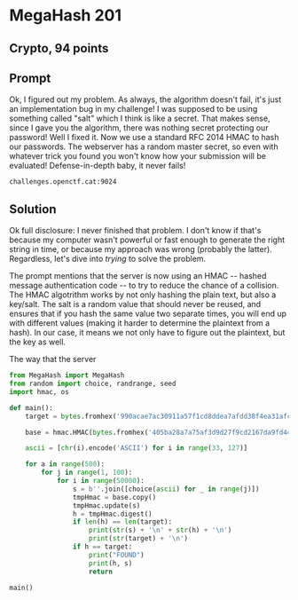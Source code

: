 # MegaHash 201
## Crypto, 94 points

## Prompt

Ok, I figured out my problem. As always, the algorithm doesn't fail, it's just an implementation bug in my challenge! I was supposed to be using something called "salt" which I think is like a secret. That makes sense, since I gave you the algorithm, there was nothing secret protecting our password! Well I fixed it. Now we use a standard RFC 2014 HMAC to hash our passwords. The webserver has a random master secret, so even with whatever trick you found you won't know how your submission will be evaluated! Defense-in-depth baby, it never fails!

`challenges.openctf.cat:9024`

## Solution

Ok full disclosure: I never finished that problem. I don't know if that's because my computer wasn't powerful or fast enough to generate the right string in time, or because my approach was wrong (probably the latter). Regardless, let's dive into *trying* to solve the problem.

The prompt mentions that the server is now using an HMAC -- hashed message authentication code -- to try to reduce the chance of a collision. The HMAC algotrithm works by not only hashing the plain text, but also a key/salt. The salt is a random value that should never be reused, and ensures that if you hash the same value two separate times, you will end up with different values (making it harder to determine the plaintext from a hash). In our case, it means we not only have to figure out the plaintext, but the key as well.

The way that the server

```python
from MegaHash import MegaHash
from random import choice, randrange, seed
import hmac, os

def main():
    target = bytes.fromhex('990acae7ac30911a57f1cd8ddea7afdd38f4ea31afc2467868f71d6166749c547f3d979a169a2a617c2f2b358c480911d31b1bc763ab63193751e699535a4cfd')

    base = hmac.HMAC(bytes.fromhex('405ba28a7a75af3d9d27f9cd2167da9fd44c08db99a9636af143d8b907adfdf7dea49e2b8f25930ed14162d448b1916223a7eb64e0c52729888f629f1d522f60'), digestmod=MegaHash)

    ascii = [chr(i).encode('ASCII') for i in range(33, 127)]

    for a in range(500):
        for j in range(1, 100):
            for i in range(50000):
                s = b''.join([choice(ascii) for _ in range(j)])
                tmpHmac = base.copy()
                tmpHmac.update(s)
                h = tmpHmac.digest()
                if len(h) == len(target):
                    print(str(s) + '\n' + str(h) + '\n')
                    print(str(target) + '\n')
                if h == target:
                    print("FOUND")
                    print(h, s)
                    return

main()
```
